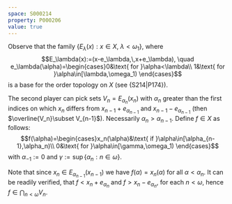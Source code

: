 ```yaml
---
space: S000214
property: P000206
value: true
---
```


Observe that the family $\{E_\lambda(x):x\in X,\ \lambda<\omega_1\}$, where
$$E_\lambda(x):=(x-e_\lambda,\,x+e_\lambda),
\quad e_\lambda(\alpha)=\begin{cases}0&\text{ for }\alpha<\lambda\\
1&\text{ for }\alpha\in[\lambda,\omega_1)
\end{cases}$$
is a base for the order topology on $X$
(see {S214|P174}).

The second player can pick sets
$V_n=E_{\alpha_n}(x_n)$ with $\alpha_n$ greater than the first indices
on which $x_n$ differs from $x_{n-1}+e_{\alpha_{n-1}}$ and $x_{n-1}-e_{\alpha_{n-1}}$ (then $\overline{V_n}\subset V_{n-1}$).
Necessarily $\alpha_n>\alpha_{n-1}$.
Define $f\in X$ as follows:
$$f(\alpha)=\begin{cases}x_n(\alpha)&\text{ if }\alpha\in[\alpha_{n-1},\alpha_n)\\
0&\text{ for }\alpha\in[\gamma,\omega_1)
\end{cases}$$
with $\alpha_{-1}:=0$ and $\gamma:=\sup\{\alpha_n:n\in\omega\}$.

Note that since $x_n\in E_{\alpha_{n-1}}(x_{n-1})$ we have $f(\alpha)=x_n(\alpha)$ for all $\alpha<\alpha_n$. It can be readily verified, that
$f<x_n+e_{\alpha_n}$ and $f>x_n-e_{\alpha_n}$, for each $n<\omega$,
hence $f\in\bigcap_{n<\omega} V_n$.
